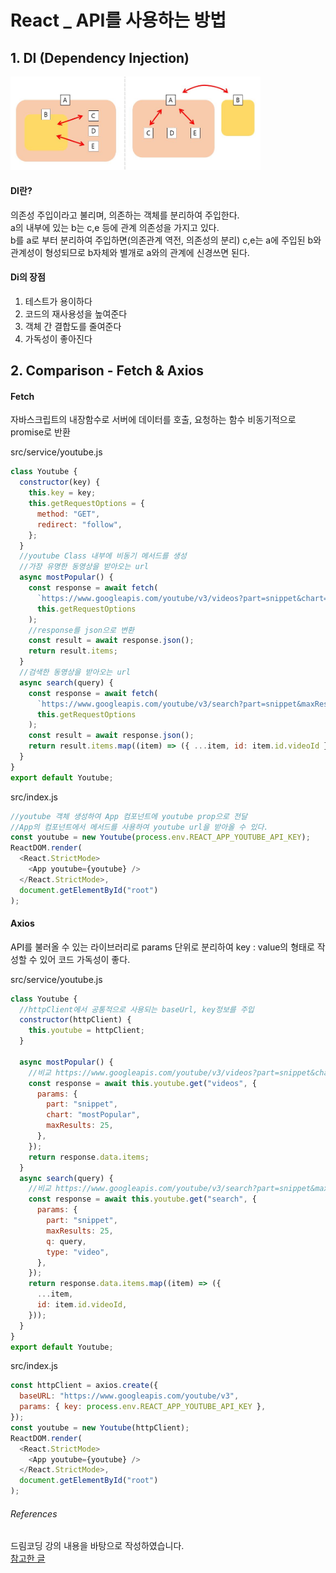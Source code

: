 # React \_ API를 사용하는 방법

## 1. DI (Dependency Injection)

<img src='./images/2020-10-08_React_usingAPI/diDiagram.JPG' width='400px'/>

#### DI란?

의존성 주입이라고 불리며, 의존하는 객체를 분리하여 주입한다.  
a의 내부에 있는 b는 c,e 등에 관계 의존성을 가지고 있다.  
b를 a로 부터 분리하여 주입하면(의존관계 역전, 의존성의 분리) c,e는 a에 주입된 b와 관계성이 형성되므로 b자체와 별개로 a와의 관계에 신경쓰면 된다.

#### Di의 장점

1. 테스트가 용이하다
2. 코드의 재사용성을 높여준다
3. 객체 간 결합도를 줄여준다
4. 가독성이 좋아진다

## 2. Comparison - Fetch & Axios

#### Fetch

자바스크립트의 내장함수로 서버에 데이터를 호출, 요청하는 함수
비동기적으로 promise로 반환

src/service/youtube.js

```javascript
class Youtube {
  constructor(key) {
    this.key = key;
    this.getRequestOptions = {
      method: "GET",
      redirect: "follow",
    };
  }
  //youtube Class 내부에 비동기 메서드를 생성
  //가장 유명한 동영상을 받아오는 url
  async mostPopular() {
    const response = await fetch(
      `https://www.googleapis.com/youtube/v3/videos?part=snippet&chart=mostPopular&maxResults=25&key=${this.key}`,
      this.getRequestOptions
    );
    //response를 json으로 변환
    const result = await response.json();
    return result.items;
  }
  //검색한 동영상을 받아오는 url
  async search(query) {
    const response = await fetch(
      `https://www.googleapis.com/youtube/v3/search?part=snippet&maxResults=25&q=${query}&type=video&key=${this.key}`,
      this.getRequestOptions
    );
    const result = await response.json();
    return result.items.map((item) => ({ ...item, id: item.id.videoId }));
  }
}
export default Youtube;
```

src/index.js

```javascript
//youtube 객체 생성하여 App 컴포넌트에 youtube prop으로 전달
//App의 컴포넌트에서 메서드를 사용하여 youtube url을 받아올 수 있다.
const youtube = new Youtube(process.env.REACT_APP_YOUTUBE_API_KEY);
ReactDOM.render(
  <React.StrictMode>
    <App youtube={youtube} />
  </React.StrictMode>,
  document.getElementById("root")
);
```

#### Axios

API를 불러올 수 있는 라이브러리로 params 단위로 분리하여 key : value의 형태로 작성할 수 있어 코드 가독성이 좋다.

src/service/youtube.js

```javascript
class Youtube {
  //httpClient에서 공통적으로 사용되는 baseUrl, key정보를 주입
  constructor(httpClient) {
    this.youtube = httpClient;
  }

  async mostPopular() {
    //비교 https://www.googleapis.com/youtube/v3/videos?part=snippet&chart=mostPopular&maxResults=25&key=${this.key}
    const response = await this.youtube.get("videos", {
      params: {
        part: "snippet",
        chart: "mostPopular",
        maxResults: 25,
      },
    });
    return response.data.items;
  }
  async search(query) {
    //비교 https://www.googleapis.com/youtube/v3/search?part=snippet&maxResults=25&q=${query}&type=video&key=${this.key}
    const response = await this.youtube.get("search", {
      params: {
        part: "snippet",
        maxResults: 25,
        q: query,
        type: "video",
      },
    });
    return response.data.items.map((item) => ({
      ...item,
      id: item.id.videoId,
    }));
  }
}
export default Youtube;
```

src/index.js

```javascript
const httpClient = axios.create({
  baseURL: "https://www.googleapis.com/youtube/v3",
  params: { key: process.env.REACT_APP_YOUTUBE_API_KEY },
});
const youtube = new Youtube(httpClient);
ReactDOM.render(
  <React.StrictMode>
    <App youtube={youtube} />
  </React.StrictMode>,
  document.getElementById("root")
);
```

###### References

드림코딩 강의 내용을 바탕으로 작성하였습니다.  
[참고한 글](https://medium.com/@jang.wangsu/di-dependency-injection-%EC%9D%B4%EB%9E%80-1b12fdefec4f)
